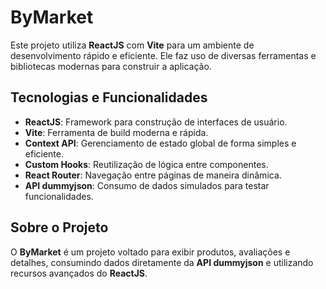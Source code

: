 # ByMarket

Este projeto utiliza **ReactJS** com **Vite** para um ambiente de desenvolvimento rápido e eficiente. Ele faz uso de diversas ferramentas e bibliotecas modernas para construir a aplicação.

## Tecnologias e Funcionalidades

- **ReactJS**: Framework para construção de interfaces de usuário.
- **Vite**: Ferramenta de build moderna e rápida.
- **Context API**: Gerenciamento de estado global de forma simples e eficiente.
- **Custom Hooks**: Reutilização de lógica entre componentes.
- **React Router**: Navegação entre páginas de maneira dinâmica.
- **API dummyjson**: Consumo de dados simulados para testar funcionalidades.

## Sobre o Projeto

O **ByMarket** é um projeto voltado para exibir produtos, avaliações e detalhes, consumindo dados diretamente da **API dummyjson** e utilizando recursos avançados do **ReactJS**.
